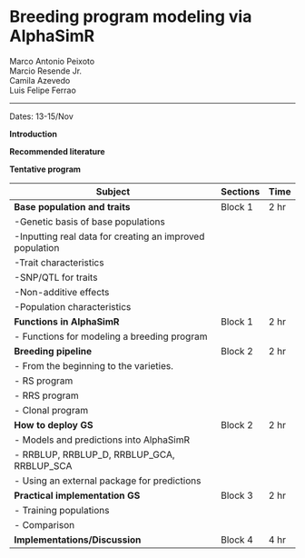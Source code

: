 # Breeding program modeling via AlphaSimR
Marco Antonio Peixoto  
Marcio Resende Jr.  
Camila Azevedo  
Luis Felipe Ferrao  

***

Dates: 13-15/Nov

**Introduction**


**Recommended literature**


**Tentative program**


| Subject                                                  | Sections  | Time  |
|----------------------------------------------------------|-----------|-------|
|**Base population and traits**                            |  Block 1  |  2 hr |
| -Genetic basis of base populations                       |                | 
| -Inputting real data for creating an improved population |                 |
| -Trait characteristics                                   |                 |
| -SNP/QTL for traits                                      |                |
| -Non-additive effects                                    |                 |
| -Population characteristics                              |                |
| **Functions in AlphaSimR**                               | Block 1   | 2 hr  |
| -   Functions for modeling a breeding program            |           |       |
| **Breeding pipeline**                                    | Block 2   | 2 hr  |
| -   From the beginning to the varieties.                 |           |       |
| -   RS program                                           |           |       |
| -   RRS program                                          |           |       |
| -   Clonal program                                       |           |       |
| **How to deploy GS**                                     | Block 2   | 2 hr  |
| -   Models and predictions into AlphaSimR                |           |       |
| -   RRBLUP, RRBLUP_D, RRBLUP_GCA, RRBLUP_SCA             |           |       |
| -   Using an external package for predictions            |           |       |
| **Practical implementation GS**                          | Block 3   | 2 hr  |
| -   Training populations                                 |           |       |
| -   Comparison                                           |           |       |
| **Implementations/Discussion**                           | Block 4   | 4 hr  |

